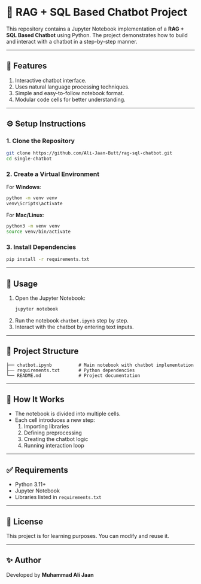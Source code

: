 # 💬 RAG + SQL Based Chatbot Project

This repository contains a Jupyter Notebook implementation of a **RAG + SQL Based Chatbot** using Python. 
The project demonstrates how to build and interact with a chatbot in a step-by-step manner.

---

## 📌 Features
1. Interactive chatbot interface.
2. Uses natural language processing techniques.
3. Simple and easy-to-follow notebook format.
4. Modular code cells for better understanding.

---

## ⚙️ Setup Instructions

### 1. Clone the Repository
```bash
git clone https://github.com/Ali-Jaan-Butt/rag-sql-chatbot.git
cd single-chatbot
```

### 2. Create a Virtual Environment
For **Windows**:
```bash
python -m venv venv
venv\Scripts\activate
```

For **Mac/Linux**:
```bash
python3 -m venv venv
source venv/bin/activate
```

### 3. Install Dependencies
```bash
pip install -r requirements.txt
```

---

## 🚀 Usage
1. Open the Jupyter Notebook:
   ```bash
   jupyter notebook
   ```
2. Run the notebook `chatbot.ipynb` step by step.  
3. Interact with the chatbot by entering text inputs.

---

## 📂 Project Structure
```
├── chatbot.ipynb          # Main notebook with chatbot implementation
├── requirements.txt       # Python dependencies
└── README.md              # Project documentation
```

---

## 🧩 How It Works
- The notebook is divided into multiple cells.  
- Each cell introduces a new step:
  1. Importing libraries
  2. Defining preprocessing
  3. Creating the chatbot logic
  4. Running interaction loop  

---

## ✅ Requirements
- Python 3.11+
- Jupyter Notebook
- Libraries listed in `requirements.txt`

---

## 📜 License
This project is for learning purposes. You can modify and reuse it.

---

## ✨ Author
Developed by **Muhammad Ali Jaan**
